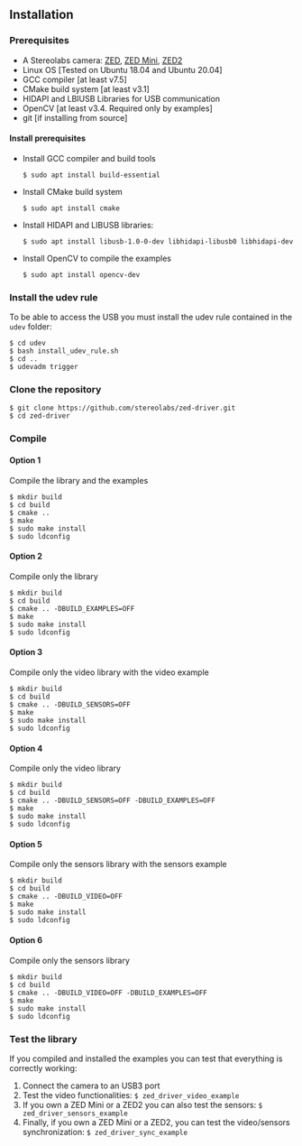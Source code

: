 ## Installation

### Prerequisites

 * A Stereolabs camera: [ZED](https://www.stereolabs.com/zed/), [ZED Mini](https://www.stereolabs.com/zed-mini/), [ZED2](https://www.stereolabs.com/zed-2/)
 * Linux OS [Tested on Ubuntu 18.04 and Ubuntu 20.04]
 * GCC compiler [at least v7.5]
 * CMake build system [at least v3.1] 
 * HIDAPI and LBIUSB Libraries for USB communication
 * OpenCV [at least v3.4. Required only by examples]
 * git [if installing from source]

#### Install prerequisites

* Install GCC compiler and build tools

    `$ sudo apt install build-essential`

* Install CMake build system

    `$ sudo apt install cmake`

* Install HIDAPI and LIBUSB libraries:

    `$ sudo apt install libusb-1.0-0-dev libhidapi-libusb0 libhidapi-dev`

* Install OpenCV to compile the examples

    `$ sudo apt install opencv-dev`

### Install the udev rule 
To be able to access the USB you must install the udev rule contained in the `udev` folder:

    $ cd udev
    $ bash install_udev_rule.sh
    $ cd ..
    $ udevadm trigger

### Clone the repository
    
    $ git clone https://github.com/stereolabs/zed-driver.git
    $ cd zed-driver

### Compile

#### Option 1

Compile the library and the examples

    $ mkdir build
    $ cd build
    $ cmake ..
    $ make
    $ sudo make install
    $ sudo ldconfig

#### Option 2

Compile only the library

    $ mkdir build
    $ cd build
    $ cmake .. -DBUILD_EXAMPLES=OFF 
    $ make
    $ sudo make install
    $ sudo ldconfig

#### Option 3

Compile only the video library with the video example

    $ mkdir build
    $ cd build
    $ cmake .. -DBUILD_SENSORS=OFF
    $ make 
    $ sudo make install
    $ sudo ldconfig

#### Option 4

Compile only the video library

    $ mkdir build
    $ cd build
    $ cmake .. -DBUILD_SENSORS=OFF -DBUILD_EXAMPLES=OFF
    $ make
    $ sudo make install
    $ sudo ldconfig

#### Option 5

Compile only the sensors library with the sensors example
    
    $ mkdir build
    $ cd build
    $ cmake .. -DBUILD_VIDEO=OFF
    $ make
    $ sudo make install
    $ sudo ldconfig

#### Option 6

Compile only the sensors library
    
    $ mkdir build
    $ cd build
    $ cmake .. -DBUILD_VIDEO=OFF -DBUILD_EXAMPLES=OFF
    $ make
    $ sudo make install
    $ sudo ldconfig

### Test the library

If you compiled and installed the examples you can test that everything is correctly working:

 1. Connect the camera to an USB3 port
 2. Test the video functionalities: `$ zed_driver_video_example`
 3. If you own a ZED Mini or a ZED2 you can also test the sensors: `$ zed_driver_sensors_example`
 4. Finally, if you own a ZED Mini or a ZED2, you can test the video/sensors synchronization: `$ zed_driver_sync_example`


